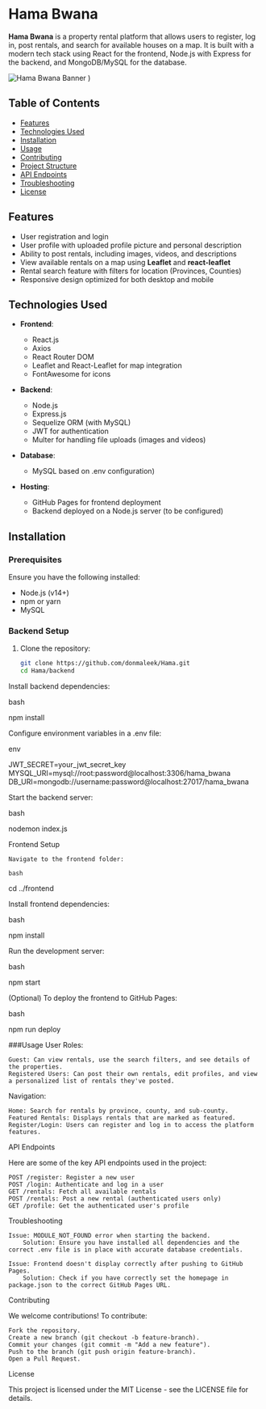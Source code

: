 # Hama Bwana

**Hama Bwana** is a property rental platform that allows users to register, log in, post rentals, and search for available houses on a map. It is built with a modern tech stack using React for the frontend, Node.js with Express for the backend, and MongoDB/MySQL for the database.

![Hama Bwana Banner](./assets/src/logo1.png)
)

## Table of Contents
- [Features](#features)
- [Technologies Used](#technologies-used)
- [Installation](#installation)
- [Usage](#usage)
- [Contributing](#contributing)
- [Project Structure](#project-structure)
- [API Endpoints](#api-endpoints)
- [Troubleshooting](#troubleshooting)
- [License](#license)

## Features

- User registration and login
- User profile with uploaded profile picture and personal description
- Ability to post rentals, including images, videos, and descriptions
- View available rentals on a map using **Leaflet** and **react-leaflet**
- Rental search feature with filters for location (Provinces, Counties)
- Responsive design optimized for both desktop and mobile

## Technologies Used

- **Frontend**:
  - React.js
  - Axios
  - React Router DOM
  - Leaflet and React-Leaflet for map integration
  - FontAwesome for icons
  
- **Backend**:
  - Node.js
  - Express.js
  - Sequelize ORM (with MySQL)
  - JWT for authentication
  - Multer for handling file uploads (images and videos)
  
- **Database**:
  - MySQL based on .env configuration)
  
- **Hosting**:
  - GitHub Pages for frontend deployment
  - Backend deployed on a Node.js server (to be configured)

## Installation

### Prerequisites

Ensure you have the following installed:
- Node.js (v14+)
- npm or yarn
- MySQL 

### Backend Setup

1. Clone the repository:
   ```bash
   git clone https://github.com/donmaleek/Hama.git
   cd Hama/backend
Install backend dependencies:

bash

npm install

Configure environment variables in a .env file:

env

JWT_SECRET=your_jwt_secret_key
MYSQL_URI=mysql://root:password@localhost:3306/hama_bwana
DB_URI=mongodb://username:password@localhost:27017/hama_bwana

Start the backend server:

bash

nodemon index.js


Frontend Setup

    Navigate to the frontend folder:

    bash

cd ../frontend

Install frontend dependencies:

bash

npm install

Run the development server:

bash

npm start

(Optional) To deploy the frontend to GitHub Pages:

bash

npm run deploy


###Usage
User Roles:

    Guest: Can view rentals, use the search filters, and see details of the properties.
    Registered Users: Can post their own rentals, edit profiles, and view a personalized list of rentals they've posted.

Navigation:

    Home: Search for rentals by province, county, and sub-county.
    Featured Rentals: Displays rentals that are marked as featured.
    Register/Login: Users can register and log in to access the platform features.

API Endpoints

Here are some of the key API endpoints used in the project:

    POST /register: Register a new user
    POST /login: Authenticate and log in a user
    GET /rentals: Fetch all available rentals
    POST /rentals: Post a new rental (authenticated users only)
    GET /profile: Get the authenticated user's profile

Troubleshooting

    Issue: MODULE_NOT_FOUND error when starting the backend.
        Solution: Ensure you have installed all dependencies and the correct .env file is in place with accurate database credentials.

    Issue: Frontend doesn't display correctly after pushing to GitHub Pages.
        Solution: Check if you have correctly set the homepage in package.json to the correct GitHub Pages URL.

Contributing

We welcome contributions! To contribute:

    Fork the repository.
    Create a new branch (git checkout -b feature-branch).
    Commit your changes (git commit -m "Add a new feature").
    Push to the branch (git push origin feature-branch).
    Open a Pull Request.

License

This project is licensed under the MIT License - see the LICENSE file for details.
